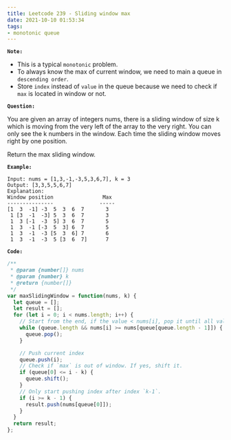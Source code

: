 ```yaml
---
title: Leetcode 239 - Sliding window max
date: 2021-10-10 01:53:34
tags:
- monotonic queue
---
```

**`Note:`**
- This is a typical `monotonic` problem.
- To always know the max of current window, we need to main a queue in `descending order`.
- Store `index` instead of `value` in the queue because we need to check if `max` is located in window or not.

**`Question:`**

You are given an array of integers nums, there is a sliding window of size k which is moving from the very left of the array to the very right. You can only see the k numbers in the window. Each time the sliding window moves right by one position.

Return the max sliding window.

**`Example:`**
```
Input: nums = [1,3,-1,-3,5,3,6,7], k = 3
Output: [3,3,5,5,6,7]
Explanation: 
Window position                Max
---------------               -----
[1  3  -1] -3  5  3  6  7       3
 1 [3  -1  -3] 5  3  6  7       3
 1  3 [-1  -3  5] 3  6  7       5
 1  3  -1 [-3  5  3] 6  7       5
 1  3  -1  -3 [5  3  6] 7       6
 1  3  -1  -3  5 [3  6  7]      7
```

**`Code:`**
```javascript
/**
 * @param {number[]} nums
 * @param {number} k
 * @return {number[]}
 */
var maxSlidingWindow = function(nums, k) {
  let queue = [];
  let result = [];
  for (let i = 0; i < nums.length; i++) {
    // Start from the end, if the value < nums[i], pop it until all values left are bigger than nums[i];
    while (queue.length && nums[i] >= nums[queue[queue.length - 1]]) {
      queue.pop();
    }

    // Push current index
    queue.push(i);
    // Check if `max` is out of window. If yes, shift it.
    if (queue[0] <= i - k) {
      queue.shift();
    }
    // Only start pushing index after index `k-1`.
    if (i >= k - 1) {
      result.push(nums[queue[0]]);
    }
  }
  return result;
};
```